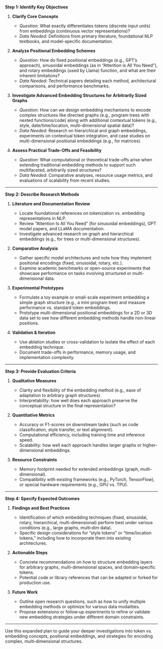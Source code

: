 **Step 1: Identify Key Objectives**

1. **Clarify Core Concepts**  
   - *Question:* What exactly differentiates tokens (discrete input units) from embeddings (continuous vector representations)?  
   - *Data Needed:* Definitions from primary literature, foundational NLP textbooks, and model-specific documentation.

2. **Analyze Positional Embedding Schemes**  
   - *Question:* How do fixed positional embeddings (e.g., GPT’s approach), sinusoidal embeddings (as in “Attention is All You Need”), and rotary embeddings (used by Llama) function, and what are their inherent limitations?  
   - *Data Needed:* Technical papers detailing each method, architectural comparisons, and performance benchmarks.

3. **Investigate Advanced Embedding Structures for Arbitrarily Sized Graphs**  
   - *Question:* How can we design embedding mechanisms to encode complex structures like directed graphs (e.g., program trees with nested functions/code) along with additional contextual tokens (e.g., style, date/time/location, multi-dimensional spatial data)?  
   - *Data Needed:* Research on hierarchical and graph embeddings, experiments on contextual token integration, and case studies on multi-dimensional positional embeddings (e.g., for matrices).

4. **Assess Practical Trade-Offs and Feasibility**  
   - *Question:* What computational or theoretical trade-offs arise when extending traditional embedding methods to support such multifaceted, arbitrarily sized structures?  
   - *Data Needed:* Comparative analyses, resource usage metrics, and evaluations of scalability from recent studies.

---

**Step 2: Describe Research Methods**

1. **Literature and Documentation Review**  
   - Locate foundational references on tokenization vs. embedding representations in NLP.  
   - Review “Attention Is All You Need” (for sinusoidal embeddings), GPT model papers, and LLaMA documentation.  
   - Investigate advanced research on graph and hierarchical embeddings (e.g., for trees or multi-dimensional structures).

2. **Comparative Analysis**  
   - Gather specific model architectures and note how they implement positional encodings (fixed, sinusoidal, rotary, etc.).  
   - Examine academic benchmarks or open-source experiments that showcase performance on tasks involving structured or multi-dimensional data.

3. **Experimental Prototypes**  
   - Formulate a toy example or small-scale experiment embedding a simple graph structure (e.g., a mini program tree) and measure performance vs. standard token embeddings.  
   - Prototype multi-dimensional positional embeddings for a 2D or 3D data set to see how different embedding methods handle non-linear positions.

4. **Validation & Iteration**  
   - Use ablation studies or cross-validation to isolate the effect of each embedding technique.  
   - Document trade-offs in performance, memory usage, and implementation complexity.

---

**Step 3: Provide Evaluation Criteria**

1. **Qualitative Measures**  
   - Clarity and flexibility of the embedding method (e.g., ease of adaptation to arbitrary graph structures).  
   - Interpretability: how well does each approach preserve the conceptual structure in the final representation?

2. **Quantitative Metrics**  
   - Accuracy or F1-scores on downstream tasks (such as code classification, style transfer, or text alignment).  
   - Computational efficiency, including training time and inference speed.  
   - Scalability: how well each approach handles larger graphs or higher‐dimensional embeddings.

3. **Resource Constraints**  
   - Memory footprint needed for extended embeddings (graph, multi-dimensional).  
   - Compatibility with existing frameworks (e.g., PyTorch, TensorFlow), or special hardware requirements (e.g., GPU vs. TPU).

---

**Step 4: Specify Expected Outcomes**

1. **Findings and Best Practices**  
   - Identification of which embedding techniques (fixed, sinusoidal, rotary, hierarchical, multi-dimensional) perform best under various conditions (e.g., large graphs, multi‐dim data).  
   - Specific design considerations for “style tokens” or “time/location tokens,” including how to incorporate them into existing architectures.

2. **Actionable Steps**  
   - Concrete recommendations on how to structure embedding layers for arbitrary graphs, multi-dimensional spaces, and domain‐specific tokens.  
   - Potential code or library references that can be adapted or forked for production use.

3. **Future Work**  
   - Outline open research questions, such as how to unify multiple embedding methods or optimize for various data modalities.  
   - Propose extensions or follow‐up experiments to refine or validate new embedding strategies under different domain constraints.

---

Use this expanded plan to guide your deeper investigations into token vs. embedding concepts, positional embeddings, and strategies for encoding complex, multi‐dimensional structures.